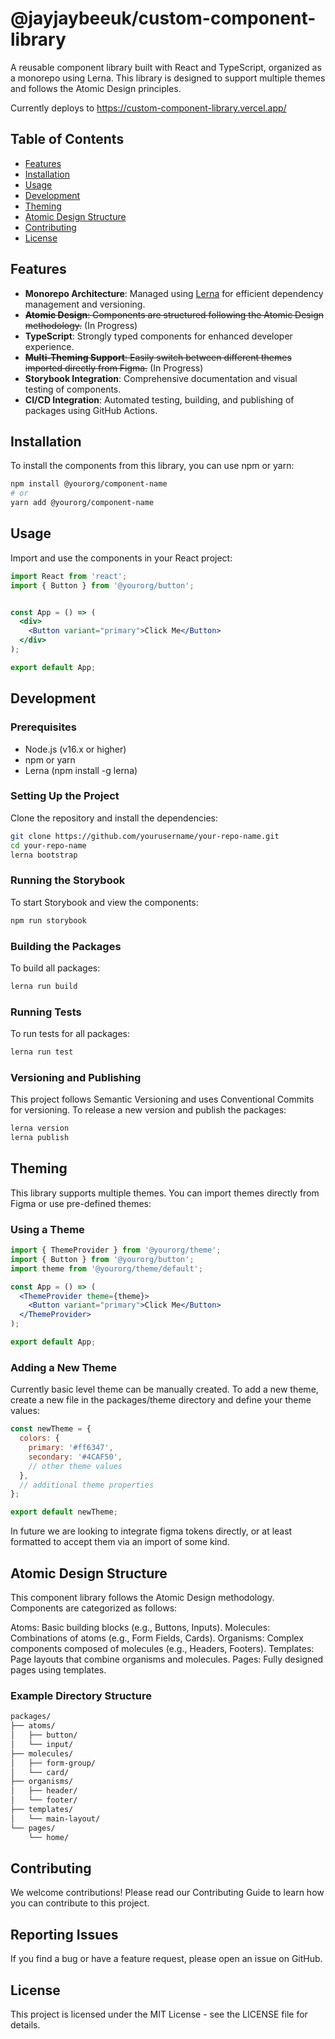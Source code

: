 # @jayjaybeeuk/custom-component-library

A reusable component library built with React and TypeScript, organized as a monorepo using Lerna. This library is designed to support multiple themes and follows the Atomic Design principles.

Currently deploys to https://custom-component-library.vercel.app/

## Table of Contents

- [Features](#features)
- [Installation](#installation)
- [Usage](#usage)
- [Development](#development)
- [Theming](#theming)
- [Atomic Design Structure](#atomic-design-structure)
- [Contributing](#contributing)
- [License](#license)

## Features

- **Monorepo Architecture**: Managed using [Lerna](https://lerna.js.org/) for efficient dependency management and versioning.
- ~~**Atomic Design**: Components are structured following the Atomic Design methodology.~~ (In Progress)
- **TypeScript**: Strongly typed components for enhanced developer experience.
- ~~**Multi-Theming Support**: Easily switch between different themes imported directly from Figma.~~ (In Progress)
- **Storybook Integration**: Comprehensive documentation and visual testing of components.
- **CI/CD Integration**: Automated testing, building, and publishing of packages using GitHub Actions.

## Installation

To install the components from this library, you can use npm or yarn:

```bash
npm install @yourorg/component-name
# or
yarn add @yourorg/component-name
```

## Usage

Import and use the components in your React project:

```jsx
import React from 'react';
import { Button } from '@yourorg/button';


const App = () => (
  <div>
    <Button variant="primary">Click Me</Button>
  </div>
);

export default App;
```

## Development

### Prerequisites

- Node.js (v16.x or higher)
- npm or yarn
- Lerna (npm install -g lerna)

### Setting Up the Project

Clone the repository and install the dependencies:

```bash
git clone https://github.com/yourusername/your-repo-name.git
cd your-repo-name
lerna bootstrap
```


### Running the Storybook
To start Storybook and view the components:

```bash
npm run storybook
```

### Building the Packages
To build all packages:

```bash
lerna run build
```

### Running Tests

To run tests for all packages:

```bash
lerna run test
```

### Versioning and Publishing

This project follows Semantic Versioning and uses Conventional Commits for versioning. To release a new version and publish the packages:

```bash
lerna version
lerna publish
```

## Theming

This library supports multiple themes. You can import themes directly from Figma or use pre-defined themes:

### Using a Theme

```jsx
import { ThemeProvider } from '@yourorg/theme';
import { Button } from '@yourorg/button';
import theme from '@yourorg/theme/default';

const App = () => (
  <ThemeProvider theme={theme}>
    <Button variant="primary">Click Me</Button>
  </ThemeProvider>
);

export default App;
```

### Adding a New Theme

Currently basic level theme can be manually created. To add a new theme, create a new file in the packages/theme directory and define your theme values:

```javascript
const newTheme = {
  colors: {
    primary: '#ff6347',
    secondary: '#4CAF50',
    // other theme values
  },
  // additional theme properties
};

export default newTheme;
```

In future we are looking to integrate figma tokens directly, or at least formatted to accept them via an import of some kind.

## Atomic Design Structure
This component library follows the Atomic Design methodology. Components are categorized as follows:

Atoms: Basic building blocks (e.g., Buttons, Inputs).
Molecules: Combinations of atoms (e.g., Form Fields, Cards).
Organisms: Complex components composed of molecules (e.g., Headers, Footers).
Templates: Page layouts that combine organisms and molecules.
Pages: Fully designed pages using templates.

### Example Directory Structure

```css
packages/
├── atoms/
│   ├── button/
│   └── input/
├── molecules/
│   ├── form-group/
│   └── card/
├── organisms/
│   ├── header/
│   └── footer/
├── templates/
│   └── main-layout/
└── pages/
    └── home/
```

## Contributing

We welcome contributions! Please read our Contributing Guide to learn how you can contribute to this project.

## Reporting Issues
If you find a bug or have a feature request, please open an issue on GitHub.

## License
This project is licensed under the MIT License - see the LICENSE file for details.
